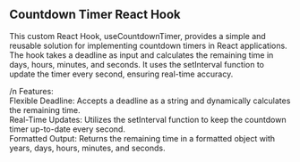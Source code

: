 <H2>Countdown Timer React Hook</H2>
This custom React Hook, useCountdownTimer, provides a simple and reusable solution for implementing countdown timers in React applications. The hook takes a deadline as input and calculates the remaining time in days, hours, minutes, and seconds. It uses the setInterval function to update the timer every second, ensuring real-time accuracy.

/n
Features:
<br/>
Flexible Deadline: Accepts a deadline as a string and dynamically calculates the remaining time.
<br/>
Real-Time Updates: Utilizes the setInterval function to keep the countdown timer up-to-date every second.
<br/>
Formatted Output: Returns the remaining time in a formatted object with years, days, hours, minutes, and seconds.
